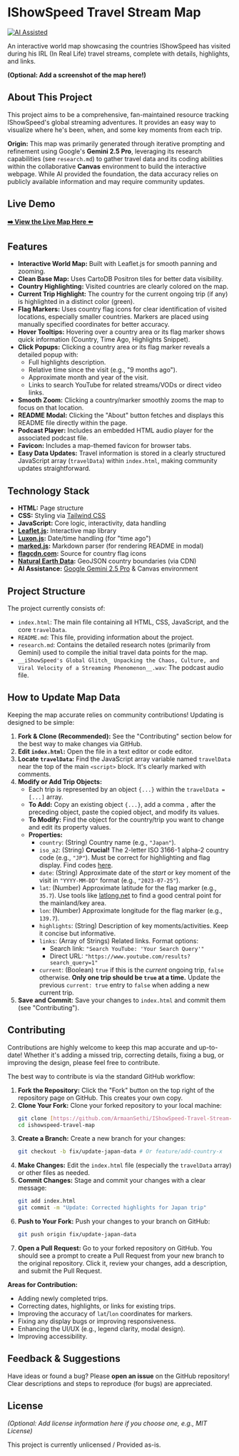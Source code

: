 # IShowSpeed Travel Stream Map

[![AI Assisted](https://img.shields.io/badge/AI%20Assisted-Gemini%202.5%20Pro-blueviolet)](https://gemini.google.com)

An interactive world map showcasing the countries IShowSpeed has visited during his IRL (In Real Life) travel streams, complete with details, highlights, and links.

**(Optional: Add a screenshot of the map here!)**

## About This Project

This project aims to be a comprehensive, fan-maintained resource tracking IShowSpeed's global streaming adventures. It provides an easy way to visualize where he's been, when, and some key moments from each trip.

**Origin:** This map was primarily generated through iterative prompting and refinement using Google's **Gemini 2.5 Pro**, leveraging its research capabilities (see `research.md`) to gather travel data and its coding abilities within the collaborative **Canvas** environment to build the interactive webpage. While AI provided the foundation, the data accuracy relies on publicly available information and may require community updates.

## Live Demo

[**➡️ View the Live Map Here ⬅️**](https://i-show-speed-travel-stream-map.vercel.app/)

## Features

* **Interactive World Map:** Built with Leaflet.js for smooth panning and zooming.
* **Clean Base Map:** Uses CartoDB Positron tiles for better data visibility.
* **Country Highlighting:** Visited countries are clearly colored on the map.
* **Current Trip Highlight:** The country for the current ongoing trip (if any) is highlighted in a distinct color (green).
* **Flag Markers:** Uses country flag icons for clear identification of visited locations, especially smaller countries. Markers are placed using manually specified coordinates for better accuracy.
* **Hover Tooltips:** Hovering over a country area or its flag marker shows quick information (Country, Time Ago, Highlights Snippet).
* **Click Popups:** Clicking a country area or its flag marker reveals a detailed popup with:
    * Full highlights description.
    * Relative time since the visit (e.g., "9 months ago").
    * Approximate month and year of the visit.
    * Links to search YouTube for related streams/VODs or direct video links.
* **Smooth Zoom:** Clicking a country/marker smoothly zooms the map to focus on that location.
* **README Modal:** Clicking the "About" button fetches and displays this README file directly within the page.
* **Podcast Player:** Includes an embedded HTML audio player for the associated podcast file.
* **Favicon:** Includes a map-themed favicon for browser tabs.
* **Easy Data Updates:** Travel information is stored in a clearly structured JavaScript array (`travelData`) within `index.html`, making community updates straightforward.

## Technology Stack

* **HTML:** Page structure
* **CSS:** Styling via [Tailwind CSS](https://tailwindcss.com/)
* **JavaScript:** Core logic, interactivity, data handling
* **[Leaflet.js](https://leafletjs.com/):** Interactive map library
* **[Luxon.js](https://moment.github.io/luxon/):** Date/time handling (for "time ago")
* **[marked.js](https://marked.js.org/):** Markdown parser (for rendering README in modal)
* **[flagcdn.com](https://flagcdn.com/):** Source for country flag icons
* **[Natural Earth Data](https://www.naturalearthdata.com/):** GeoJSON country boundaries (via CDN)
* **AI Assistance:** [Google Gemini 2.5 Pro](https://gemini.google.com) & Canvas environment

## Project Structure

The project currently consists of:

* `index.html`: The main file containing all HTML, CSS, JavaScript, and the core `travelData`.
* `README.md`: This file, providing information about the project.
* `research.md`: Contains the detailed research notes (primarily from Gemini) used to compile the initial travel data points for the map.
* `__iShowSpeed's Global Glitch_ Unpacking the Chaos, Culture, and Viral Velocity of a Streaming Phenomenon__.wav`: The podcast audio file.

## How to Update Map Data

Keeping the map accurate relies on community contributions! Updating is designed to be simple:

1.  **Fork & Clone (Recommended):** See the "Contributing" section below for the best way to make changes via GitHub.
2.  **Edit `index.html`:** Open the file in a text editor or code editor.
3.  **Locate `travelData`:** Find the JavaScript array variable named `travelData` near the top of the main `<script>` block. It's clearly marked with comments.
4.  **Modify or Add Trip Objects:**
    * Each trip is represented by an object `{...}` within the `travelData = [...]` array.
    * **To Add:** Copy an existing object `{...}`, add a comma `,` after the preceding object, paste the copied object, and modify its values.
    * **To Modify:** Find the object for the country/trip you want to change and edit its property values.
    * **Properties:**
        * `country`: (String) Country name (e.g., `"Japan"`).
        * `iso_a2`: (String) **Crucial!** The 2-letter ISO 3166-1 alpha-2 country code (e.g., `"JP"`). Must be correct for highlighting and flag display. Find codes [here](https://en.wikipedia.org/wiki/ISO_3166-1_alpha-2).
        * `date`: (String) Approximate date of the *start* or key moment of the visit in `"YYYY-MM-DD"` format (e.g., `"2023-07-25"`).
        * `lat`: (Number) Approximate latitude for the flag marker (e.g., `35.7`). Use tools like [latlong.net](https://www.latlong.net/) to find a good central point for the mainland/key area.
        * `lon`: (Number) Approximate longitude for the flag marker (e.g., `139.7`).
        * `highlights`: (String) Description of key moments/activities. Keep it concise but informative.
        * `links`: (Array of Strings) Related links. Format options:
            * Search link: `"Search YouTube: 'Your Search Query'"`
            * Direct URL: `"https://www.youtube.com/results?search_query=1"`
        * `current`: (Boolean) `true` if this is the *current* ongoing trip, `false` otherwise. **Only one trip should be `true` at a time.** Update the previous `current: true` entry to `false` when adding a new current trip.
5.  **Save and Commit:** Save your changes to `index.html` and commit them (see "Contributing").

## Contributing

Contributions are highly welcome to keep this map accurate and up-to-date! Whether it's adding a missed trip, correcting details, fixing a bug, or improving the design, please feel free to contribute.

The best way to contribute is via the standard GitHub workflow:

1.  **Fork the Repository:** Click the "Fork" button on the top right of the repository page on GitHub. This creates your own copy.
2.  **Clone Your Fork:** Clone your forked repository to your local machine:
    ```bash
    git clone [https://github.com/ArmaanSethi/IShowSpeed-Travel-Stream-Map.git](https://github.com/ArmaanSethi/IShowSpeed-Travel-Stream-Map.git)
    cd ishowspeed-travel-map
    ```
3.  **Create a Branch:** Create a new branch for your changes:
    ```bash
    git checkout -b fix/update-japan-data # Or feature/add-country-x
    ```
4.  **Make Changes:** Edit the `index.html` file (especially the `travelData` array) or other files as needed.
5.  **Commit Changes:** Stage and commit your changes with a clear message:
    ```bash
    git add index.html
    git commit -m "Update: Corrected highlights for Japan trip"
    ```
6.  **Push to Your Fork:** Push your changes to your branch on GitHub:
    ```bash
    git push origin fix/update-japan-data
    ```
7.  **Open a Pull Request:** Go to your forked repository on GitHub. You should see a prompt to create a Pull Request from your new branch to the original repository. Click it, review your changes, add a description, and submit the Pull Request.

**Areas for Contribution:**

* Adding newly completed trips.
* Correcting dates, highlights, or links for existing trips.
* Improving the accuracy of `lat`/`lon` coordinates for markers.
* Fixing any display bugs or improving responsiveness.
* Enhancing the UI/UX (e.g., legend clarity, modal design).
* Improving accessibility.

## Feedback & Suggestions

Have ideas or found a bug? Please **open an issue** on the GitHub repository! Clear descriptions and steps to reproduce (for bugs) are appreciated.

## License

*(Optional: Add license information here if you choose one, e.g., MIT License)*

This project is currently unlicensed / Provided as-is.

